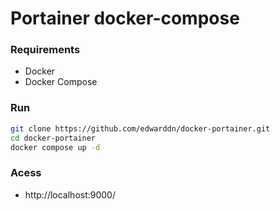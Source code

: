 # Portainer docker-compose

### Requirements

- Docker
- Docker Compose

### Run

```bash
git clone https://github.com/edwarddn/docker-portainer.git
cd docker-portainer
docker compose up -d
```
### Acess

- http://localhost:9000/
